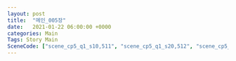 ```yaml
---
layout: post
title:  "메인_005장"
date:   2021-01-22 06:00:00 +0000
categories: Main
Tags: Story Main
SceneCode: ["scene_cp5_q1_s10,511", "scene_cp5_q1_s20,512", "scene_cp5_q2_s10,521", "scene_cp5_q2_s20,522", "scene_cp5_q3_s10,531", "scene_cp5_q3_s20,532", "scene_cp5_q4_s10,541", "scene_cp5_q4_s20,542", "scene_cp5_q4_s30,543"]
---
```

